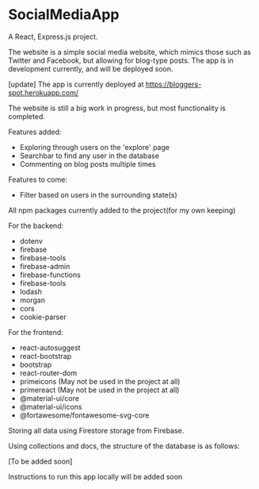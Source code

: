 # SocialMediaApp

A React, Express.js project.

The website is a simple social media website, which mimics those such as Twitter and Facebook, but allowing for blog-type posts.
The app is in development currently, and will be deployed soon.

[update]
The app is currently deployed at https://bloggers-spot.herokuapp.com/

The website is still a big work in progress, but most functionality is completed.

Features added:
  - Exploring through users on the 'explore' page
  - Searchbar to find any user in the database
  - Commenting on blog posts multiple times

Features to come:
  - Filter based on users in the surrounding state(s)
  

All npm packages currently added to the project(for my own keeping)

For the backend:
  - dotenv
  - firebase
  - firebase-tools
  - firebase-admin
  - firebase-functions
  - firebase-tools
  - lodash
  - morgan
  - cors
  - cookie-parser

For the frontend:
  - react-autosuggest
  - react-bootstrap
  - bootstrap
  - react-router-dom
  - primeicons (May not be used in the project at all)
  - primereact (May not be used in the project at all)
  - @material-ui/core
  - @material-ui/icons
  - @fortawesome/fontawesome-svg-core

Storing all data using Firestore storage from Firebase.

Using collections and docs, the structure of the database is as follows:

[To be added soon]

Instructions to run this app locally will be added soon

